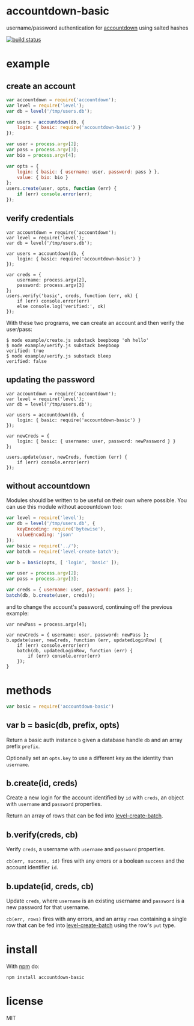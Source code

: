 # accountdown-basic

username/password authentication for
[accountdown](https://npmjs.org/package/accountdown)
using salted hashes

[![build status](https://secure.travis-ci.org/substack/accountdown-basic.png)](http://travis-ci.org/substack/accountdown-basic)

# example

## create an account

```js
var accountdown = require('accountdown');
var level = require('level');
var db = level('/tmp/users.db');

var users = accountdown(db, {
    login: { basic: require('accountdown-basic') }
});

var user = process.argv[2];
var pass = process.argv[3];
var bio = process.argv[4];

var opts = {
    login: { basic: { username: user, password: pass } },
    value: { bio: bio }
};
users.create(user, opts, function (err) {
    if (err) console.error(err);
});
```

## verify credentials

```
var accountdown = require('accountdown');
var level = require('level');
var db = level('/tmp/users.db');

var users = accountdown(db, {
    login: { basic: require('accountdown-basic') }
});

var creds = {
    username: process.argv[2],
    password: process.argv[3]
};
users.verify('basic', creds, function (err, ok) {
    if (err) console.error(err)
    else console.log('verified:', ok)
});
```

With these two programs, we can create an account and then verify the
user/pass:

```
$ node example/create.js substack beepboop 'oh hello'
$ node example/verify.js substack beepboop
verified: true
$ node example/verify.js substack bleep
verified: false
```

## updating the password

```
var accountdown = require('accountdown');
var level = require('level');
var db = level('/tmp/users.db');

var users = accountdown(db, {
    login: { basic: require('accountdown-basic') }
});

var newCreds = {
    login: { basic: { username: user, password: newPassword } }
};

users.update(user, newCreds, function (err) {
    if (err) console.error(err)
});
```


## without accountdown

Modules should be written to be useful on their own where possible.
You can use this module without accountdown too:

```js
var level = require('level');
var db = level('/tmp/users.db', {
    keyEncoding: require('bytewise'),
    valueEncoding: 'json'
});
var basic = require('../');
var batch = require('level-create-batch');

var b = basic(opts, [ 'login', 'basic' ]);

var user = process.argv[2];
var pass = process.argv[3];

var creds = { username: user, password: pass };
batch(db, b.create(user, creds));
```

and to change the account's password, continuing off the previous example:

```
var newPass = process.argv[4];

var newCreds = { username: user, password: newPass };
b.update(user, newCreds, function (err, updatedLoginRow) {
    if (err) console.error(err)
    batch(db, updatedLoginRow, function (err) {
        if (err) console.error(err)
    });
}
```


# methods

```js
var basic = require('accountdown-basic')
```

## var b = basic(db, prefix, opts)

Return a basic auth instance `b` given a database handle `db` and an array
prefix `prefix`.

Optionally set an `opts.key` to use a different key as the identity than
`username`.

## b.create(id, creds)

Create a new login for the account identified by `id` with `creds`, an object
with `username` and `password` properties.

Return an array of rows that can be fed into
[level-create-batch](https://npmjs.org/package/level-create-batch).

## b.verify(creds, cb)

Verify `creds`, a username with `username` and `password` properties.

`cb(err, success, id)` fires with any errors or a boolean `success` and the
account identifier `id`.

## b.update(id, creds, cb)

Update `creds`, where `username` is an existing username and `password` is a new password for that username.

`cb(err, rows)` fires with any errors, and an array `rows` containing a single row that can be fed into
[level-create-batch](https://npmjs.org/package/level-create-batch) using the row's `put` type.

# install

With [npm](https://npmjs.org/package/npm) do:

```
npm install accountdown-basic
```

# license

MIT
